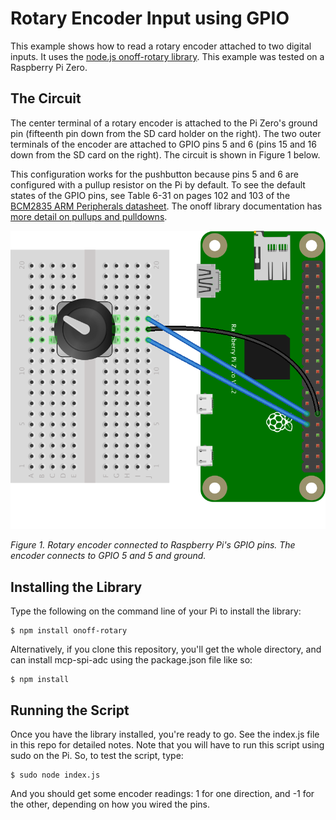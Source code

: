 # Rotary Encoder Input using GPIO 

This example shows how to read a rotary encoder attached to two digital inputs. It uses  the [node.js onoff-rotary library](https://www.npmjs.com/package/onoff-rotary). This example was tested on a Raspberry Pi Zero.

## The Circuit

The center terminal of a rotary encoder is attached to the Pi Zero's ground pin (fifteenth pin down from the SD card holder on the right). The two outer terminals of the encoder are attached to GPIO pins 5 and 6 (pins 15 and 16 down from the SD card on the right). The circuit is shown in Figure 1 below.

This configuration works for the pushbutton because pins 5 and 6 are configured with a pullup resistor on the Pi by default. To see the default states of the GPIO pins, see Table 6-31 on pages 102 and 103 of the [BCM2835 ARM Peripherals datasheet](http://www.farnell.com/datasheets/1521578.pdf). The onoff library documentation has [more detail on pullups and pulldowns](https://www.npmjs.com/package/onoff#configuring-pullup-and-pulldown-resistors).


![Figure 1. Rotary encoder connected to Raspberry Pi's GPIO pins](pi-rotary-encoder_bb.png)

_Figure 1. Rotary encoder connected to Raspberry Pi's GPIO pins. The encoder connects to GPIO 5 and 5 and ground._

## Installing the Library

Type the following on the command line of your Pi to install the library:

````
$ npm install onoff-rotary
````

Alternatively, if you clone this repository, you'll get the whole directory, and can install mcp-spi-adc using the package.json file like so:

````
$ npm install
````

## Running the Script

Once you have the library installed, you're ready to go. See the index.js file in this repo for detailed notes. Note that you will have to run this script using sudo on the Pi. So, to test the script, type:

````
$ sudo node index.js
````
And you should get some encoder readings: 1 for one direction, and -1 for the other, depending on how you wired the pins.
